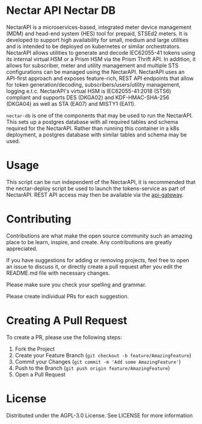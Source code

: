 
# Nectar API Nectar DB

NectarAPI is a microservices-based, integrated meter device management (MDM) and head-end system (HES) tool for prepaid, STSEd2 meters. It is developed to support high availability for small, medium and large utilities and is intended to be deployed on kubernetes or similar orchestrators. NectarAPI allows utilities to generate and decode IEC62055-41 tokens using its internal virtual HSM or a Prism HSM via the Prism Thrift API. In addition, it allows for subscriber, meter and utility management and multiple STS configurations can be managed using the NectarAPI. NectarAPI uses an API-first approach and exposes feature-rich, REST API endpoints that allow for token generation/decoding, subscribers/users/utility management, logging e.t.c. NectarAPI's virtual HSM is IEC62055-41:2018 (STS6) compliant and supports DES (DKGA02) and KDF-HMAC-SHA-256 (DKGA04) as well as STA (EA07) and MISTY1 (EA11).

`nectar-db` is one of the components that may be used to run the NectarAPI. This sets up a postgres database with all required tables and schema required for the NectarAPI. Rather than running this container in a k8s deployment, a postgres database with similar tables and schema may be used.


# Usage

This script can be run independent of the NectarAPI, it is recommended that the nectar-deploy script be used to launch the tokens-service as part of NectarAPI. REST API access may then be available via the [api-gateway](https://github.com/NectarAPI/api-gateway).

# Contributing

Contributions are what make the open source community such an amazing place to be learn, inspire, and create. Any contributions are greatly appreciated.

If you have suggestions for adding or removing projects, feel free to open an issue to discuss it, or directly create a pull request after you edit the README.md file with necessary changes.

Please make sure you check your spelling and grammar.

Please create individual PRs for each suggestion.


# Creating A Pull Request
To create a PR, please use the following steps:
1. Fork the Project
2. Create your Feature Branch (`git checkout -b feature/AmazingFeature`)
3. Commit your Changes (`git commit -m 'Add some AmazingFeature'`)
4. Push to the Branch (`git push origin feature/AmazingFeature`)
5. Open a Pull Request

# License 

Distributed under the  AGPL-3.0 License. See LICENSE for more information
